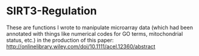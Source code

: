# SIRT3-Regulation

These are functions I wrote to manipulate microarray data (which had been annotated with things like numerical codes for GO terms, mitochondrial status, etc.) in the production of this paper: http://onlinelibrary.wiley.com/doi/10.1111/acel.12360/abstract
